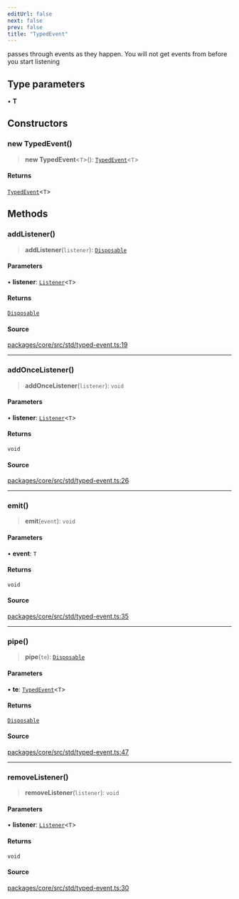 ```yaml
---
editUrl: false
next: false
prev: false
title: "TypedEvent"
---
```


passes through events as they happen. You will not get events from before you start listening

## Type parameters

• **T**

## Constructors

### new TypedEvent()

> **new TypedEvent**\<`T`\>(): [`TypedEvent`](/api-core/classes/typedevent/)\<`T`\>

#### Returns

[`TypedEvent`](/api-core/classes/typedevent/)\<`T`\>

## Methods

### addListener()

> **addListener**(`listener`): [`Disposable`](/api-core/interfaces/disposable/)

#### Parameters

• **listener**: [`Listener`](/api-core/interfaces/listener/)\<`T`\>

#### Returns

[`Disposable`](/api-core/interfaces/disposable/)

#### Source

[packages/core/src/std/typed-event.ts:19](https://github.com/dgmjs/dgmjs/blob/main/packages/core/src/std/typed-event.ts#L19)

***

### addOnceListener()

> **addOnceListener**(`listener`): `void`

#### Parameters

• **listener**: [`Listener`](/api-core/interfaces/listener/)\<`T`\>

#### Returns

`void`

#### Source

[packages/core/src/std/typed-event.ts:26](https://github.com/dgmjs/dgmjs/blob/main/packages/core/src/std/typed-event.ts#L26)

***

### emit()

> **emit**(`event`): `void`

#### Parameters

• **event**: `T`

#### Returns

`void`

#### Source

[packages/core/src/std/typed-event.ts:35](https://github.com/dgmjs/dgmjs/blob/main/packages/core/src/std/typed-event.ts#L35)

***

### pipe()

> **pipe**(`te`): [`Disposable`](/api-core/interfaces/disposable/)

#### Parameters

• **te**: [`TypedEvent`](/api-core/classes/typedevent/)\<`T`\>

#### Returns

[`Disposable`](/api-core/interfaces/disposable/)

#### Source

[packages/core/src/std/typed-event.ts:47](https://github.com/dgmjs/dgmjs/blob/main/packages/core/src/std/typed-event.ts#L47)

***

### removeListener()

> **removeListener**(`listener`): `void`

#### Parameters

• **listener**: [`Listener`](/api-core/interfaces/listener/)\<`T`\>

#### Returns

`void`

#### Source

[packages/core/src/std/typed-event.ts:30](https://github.com/dgmjs/dgmjs/blob/main/packages/core/src/std/typed-event.ts#L30)
